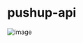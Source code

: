﻿# pushup-api
![image](https://github.com/user-attachments/assets/9f4c9ae7-d112-4d6c-8043-6ac55d8e1841)

